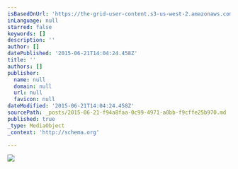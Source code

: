 ```yaml
---
isBasedOnUrl: 'https://the-grid-user-content.s3-us-west-2.amazonaws.com/e4456cfb-e98c-4458-9883-543e1b6896f7.jpg'
inLanguage: null
starred: false
keywords: []
description: ''
author: []
datePublished: '2015-06-21T14:04:24.458Z'
title: ''
authors: []
publisher:
  name: null
  domain: null
  url: null
  favicon: null
dateModified: '2015-06-21T14:04:24.458Z'
sourcePath: _posts/2015-06-21-f94a8faa-0c99-4971-a0bb-f9cffe25b970.md
published: true
_type: MediaObject
_context: 'http://schema.org'

---
```

![](https://the-grid-user-content.s3-us-west-2.amazonaws.com/e4456cfb-e98c-4458-9883-543e1b6896f7.jpg)